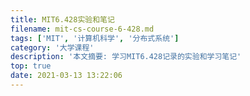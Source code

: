 ```yaml
---
title: MIT6.428实验和笔记 
filename: mit-cs-course-6-428.md
tags: ['MIT', '计算机科学', '分布式系统']
category: '大学课程'
description: '本文摘要: 学习MIT6.428记录的实验和学习笔记'
top: true
date: 2021-03-13 13:22:06
---
```

